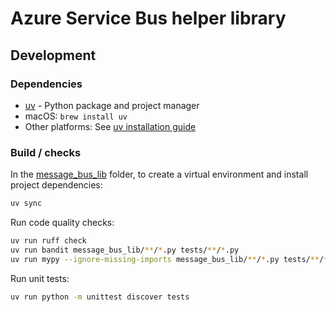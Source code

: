 # Azure Service Bus helper library

## Development

### Dependencies

- [uv](https://docs.astral.sh/uv/) - Python package and project manager
- macOS: `brew install uv`
- Other platforms: See [uv installation guide](https://docs.astral.sh/uv/getting-started/installation/)

### Build / checks

In the [message_bus_lib](.) folder, to create a virtual environment and install project dependencies:

```bash
uv sync
```

Run code quality checks:

```bash
uv run ruff check
uv run bandit message_bus_lib/**/*.py tests/**/*.py
uv run mypy --ignore-missing-imports message_bus_lib/**/*.py tests/**/*.py
```

Run unit tests:

```bash
uv run python -m unittest discover tests
```
